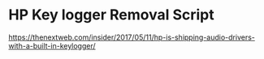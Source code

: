# HP Key logger Removal Script

https://thenextweb.com/insider/2017/05/11/hp-is-shipping-audio-drivers-with-a-built-in-keylogger/
